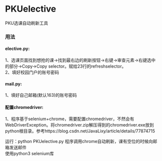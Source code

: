 # PKUelective
PKU选课自动刷新工具
### 用法
#### elective.py:

1、选课页面找到想抢的课->找到最右边的刷新按钮->右键->审查元素->右键选中的部分->Copy->Copy selector。赋给23行的refreshselector。  
2、填好校园门户的账号密码

#### mail.py:

1、填好自己邮箱(默认163)的账号密码  

#### 配置chromedriver:
1、程序基于selenium+chrome，需要配置chromedriver，不然会有WebDriverException。将chromedriver.zip解压得到的chromedriver.exe放到python根目录。参考https://blog.csdn.net/JavaLixy/article/details/77874715

运行：python PKUelective.py
程序调用chrome自动刷新，课有空位的时候向邮箱发送邮件  
使用python3 selenium库


